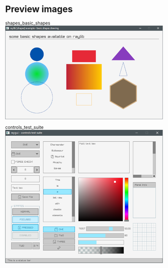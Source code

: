 # Preview images  

shapes_basic_shapes  
![shapes_basic_shapes](./Images/shapes_basic_shapes.png)  

controls_test_suite  
![controls_test_suite](./Images/controls_test_suite.png)  
